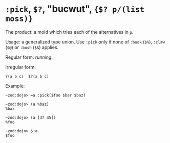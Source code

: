 # `:pick`, `$?`, "bucwut", `{$? p/(list moss)}`

The product: a mold which tries each of the alternatives in `p`.

Usage: a generalized type union.  Use `:pick` only if none of
`:book` (`$%`), `:claw` (`$@`) or `:bush` (`$&`) applies.

Regular form: *running*.

Irregular form:

```
?(a b c)  $?(a b c)
```

Example:

```
~zod:dojo> =a :pick($foo $bar $baz)

~zod:dojo> (a %baz)
%baz

~zod:dojo> (a [37 45])
%foo

~zod:dojo> $:a
$foo
```

